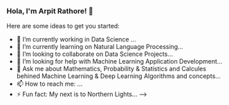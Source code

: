 ### Hola, I'm Arpit Rathore! 👋

Here are some ideas to get you started:

- 🔭 I’m currently working in Data Science ...
- 🌱 I’m currently learning on Natural Language Processing...
- 👯 I’m looking to collaborate on Data Science Projects...
- 🤔 I’m looking for help with Machine Learning Application Development...
- 💬 Ask me about Mathematics, Probability & Statistics and Calcules behined Machine Learning & Deep Learning Algorithms and concepts...
- 📫 How to reach me: ...
- ⚡ Fun fact: My next is to Northern Lights...
-->
